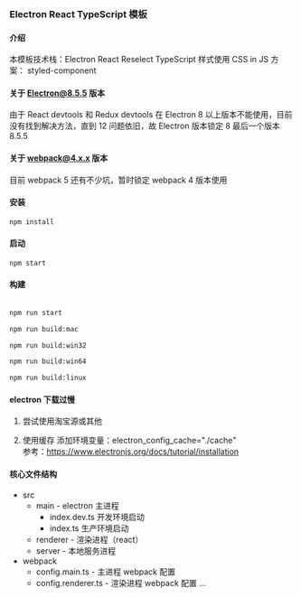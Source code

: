 ### Electron React TypeScript 模板

#### 介绍
本模板技术栈：Electron React Reselect TypeScript
样式使用 CSS in JS 方案： styled-component

#### 关于 Electron@8.5.5 版本
由于 React devtools 和 Redux devtools 在 Electron 8 以上版本不能使用，目前没有找到解决方法，直到 12 问题依旧，故 Electron 版本锁定 8 最后一个版本 8.5.5

#### 关于 webpack@4.x.x 版本
目前 webpack 5 还有不少坑，暂时锁定 webpack 4 版本使用


#### 安装

```bash
npm install
```

#### 启动

```bash
npm start
```

#### 构建

```bash
  
npm run start

npm run build:mac

npm run build:win32

npm run build:win64

npm run build:linux

```

#### electron 下载过慢

1. 尝试使用淘宝源或其他

2. 使用缓存
   添加环境变量：electron_config_cache="./cache"  
   参考：https://www.electronjs.org/docs/tutorial/installation

#### 核心文件结构

- src
  - main - electron 主进程
    - index.dev.ts 开发环境启动
    - index.ts     生产环境启动
  - renderer - 渲染进程（react）
  - server - 本地服务进程
- webpack
  - config.main.ts - 主进程 webpack 配置
  - config.renderer.ts - 渲染进程 webpack 配置
...
